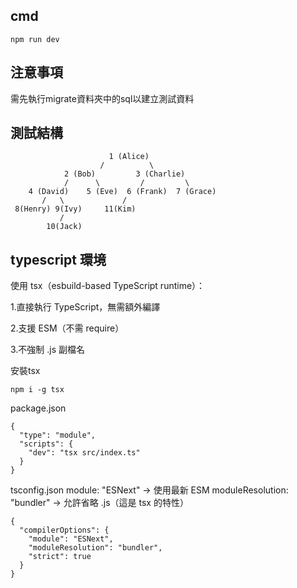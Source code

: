 ## cmd
```npm run dev```
## 注意事項
  需先執行migrate資料夾中的sql以建立測試資料
## 測試結構
                          1 (Alice)
                        /          \
                2 (Bob)         3 (Charlie)
                /      \         /         \
        4 (David)    5 (Eve)  6 (Frank)  7 (Grace)
           /   \             / 
     8(Henry) 9(Ivy)     11(Kim)
               /
            10(Jack)
        
## typescript 環境
使用 tsx（esbuild-based TypeScript runtime）：

  1.直接執行 TypeScript，無需額外編譯
  
  2.支援 ESM（不需 require）
  
  3.不強制 .js 副檔名

安裝tsx

```npm i -g tsx```

package.json
```
{
  "type": "module",
  "scripts": {
    "dev": "tsx src/index.ts"
  }
}
```

tsconfig.json
  module: "ESNext" → 使用最新 ESM
  moduleResolution: "bundler" → 允許省略 .js（這是 tsx 的特性）
```
{
  "compilerOptions": {
    "module": "ESNext",
    "moduleResolution": "bundler",
    "strict": true
  }
}
```
